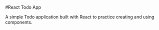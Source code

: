 #React Todo App

A simple Todo application built with React to practice creating and using components. 